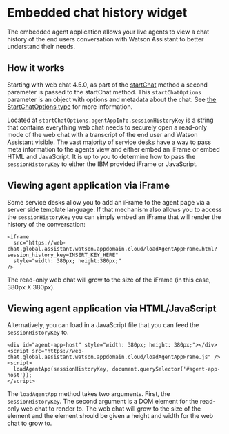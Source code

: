 # Embedded chat history widget

The embedded agent application allows your live agents to view a chat history of the end users conversation with Watson Assistant to better understand their needs.

## How it works

Starting with web chat 4.5.0, as part of the [startChat](./API.md#startChat) method a second parameter is passed to the startChat method. This `startChatOptions` parameter is an object with options and metadata about the chat. See [the StartChatOptions type](../src/types/serviceDesk.ts) for more information.

Located at `startChatOptions.agentAppInfo.sessionHistoryKey` is a string that contains everything web chat needs to securely open a read-only mode of the web chat with a transcript of the end user and Watson Assistant visible. The vast majority of service desks have a way to pass meta information to the agents view and either embed an iFrame or embed HTML and JavaScript. It is up to you to determine how to pass the `sessionHistoryKey` to either the IBM provided iFrame or JavaScript.

## Viewing agent application via iFrame

Some service desks allow you to add an iFrame to the agent page via a server side template language. If that mechanism also allows you to access the `sessionHistoryKey` you can simply embed an iFrame that will render the history of the conversation:

```
<iframe
  src="https://web-chat.global.assistant.watson.appdomain.cloud/loadAgentAppFrame.html?session_history_key=INSERT_KEY_HERE"
  style="width: 380px; height:380px;"
/>
```

The read-only web chat will grow to the size of the iFrame (in this case, 380px X 380px).

## Viewing agent application via HTML/JavaScript

Alternatively, you can load in a JavaScript file that you can feed the `sessionHistoryKey` to.

```
<div id="agent-app-host" style="width: 380px; height: 380px;"></div>
<script src="https://web-chat.global.assistant.watson.appdomain.cloud/loadAgentAppFrame.js" />
<script>
  loadAgentApp(sessionHistoryKey, document.querySelector('#agent-app-host'));
</script>
```

The `loadAgentApp` method takes two arguments. First, the `sessionHistoryKey`. The second argument is a DOM element for the read-only web chat to render to. The web chat will grow to the size of the element and the element should be given a height and width for the web chat to grow to.